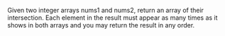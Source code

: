 Given two integer arrays nums1 and nums2, return an array of their intersection. Each element in the result must appear as many times as it shows in both arrays and you may return the result in any order.
